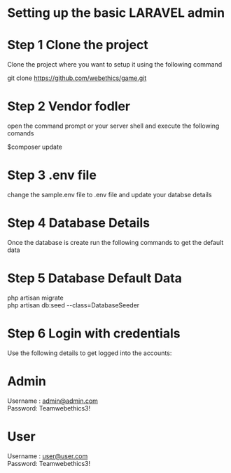 # Setting up the basic LARAVEL admin 

# Step 1 Clone the project
Clone the project where you want to setup it using the following command

git clone https://github.com/webethics/game.git

# Step 2 Vendor fodler
open the command prompt or your server shell and execute the following comands

$composer update

# Step 3 .env file
change the sample.env file to .env file and update your databse details

# Step 4 Database Details

Once the database is create run the following commands to get the default data

# Step 5 Database Default Data
php artisan migrate  
php artisan db:seed --class=DatabaseSeeder

# Step 6 Login with credentials

Use the following details to get logged into the accounts:

# Admin

Username : admin@admin.com  
Password: Teamwebethics3!

# User

Username : user@user.com  
Password: Teamwebethics3!


